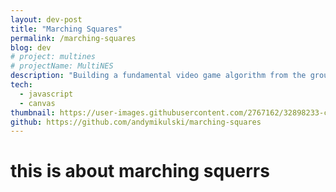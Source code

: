 ```yaml
---
layout: dev-post
title: "Marching Squares"
permalink: /marching-squares
blog: dev
# project: multines
# projectName: MultiNES
description: "Building a fundamental video game algorithm from the ground up."
tech:
  - javascript
  - canvas
thumbnail: https://user-images.githubusercontent.com/2767162/32898233-cf8b05ce-caa4-11e7-9458-e4ff777277d6.png
github: https://github.com/andymikulski/marching-squares
---
```


# this is about marching squerrs

